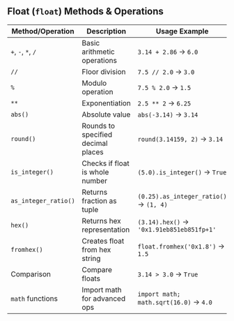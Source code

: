## Float (`float`) Methods & Operations

| Method/Operation     | Description                        | Usage Example                             |
| -------------------- | ---------------------------------- | ----------------------------------------- |
| `+`, `-`, `*`, `/`   | Basic arithmetic operations        | `3.14 + 2.86` → `6.0`                     |
| `//`                 | Floor division                     | `7.5 // 2.0` → `3.0`                      |
| `%`                  | Modulo operation                   | `7.5 % 2.0` → `1.5`                       |
| `**`                 | Exponentiation                     | `2.5 ** 2` → `6.25`                       |
| `abs()`              | Absolute value                     | `abs(-3.14)` → `3.14`                     |
| `round()`            | Rounds to specified decimal places | `round(3.14159, 2)` → `3.14`              |
| `is_integer()`       | Checks if float is whole number    | `(5.0).is_integer()` → `True`             |
| `as_integer_ratio()` | Returns fraction as tuple          | `(0.25).as_integer_ratio()` → `(1, 4)`    |
| `hex()`              | Returns hex representation         | `(3.14).hex()` → `'0x1.91eb851eb851fp+1'` |
| `fromhex()`          | Creates float from hex string      | `float.fromhex('0x1.8')` → `1.5`          |
| Comparison           | Compare floats                     | `3.14 > 3.0` → `True`                     |
| `math` functions     | Import math for advanced ops       | `import math; math.sqrt(16.0)` → `4.0`    |
